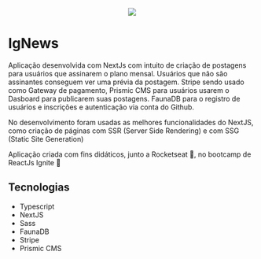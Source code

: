 <p align="center">
  <img src="https://user-images.githubusercontent.com/24718475/115431758-098c5180-a1dc-11eb-8117-d93ec0525b3f.png">
</p>

<h1>IgNews</h1>
<p>
  Aplicação desenvolvida com NextJs com intuito de criação de postagens para usuários que assinarem o plano mensal. Usuários que não são assinantes conseguem ver uma prévia da postagem. Stripe sendo usado como Gateway de pagamento, Prismic CMS para usuários usarem o Dasboard para publicarem suas postagens. FaunaDB para o registro de usuários e inscrições e autenticação via conta do Github.
</p>
<p>
  No desenvolvimento foram usadas as melhores funcionalidades do NextJS, como criação de páginas com SSR (Server Side Rendering) e com SSG (Static Site Generation)
</p>
<p>
  Aplicação criada com fins didáticos, junto a Rocketseat 💜, no bootcamp de ReactJs Ignite 🚀
</p>

<h2>Tecnologias</h2>
<ul>
  <li>Typescript</li>
  <li>NextJS</li>
  <li>Sass</li>
  <li>FaunaDB</li>
  <li>Stripe</li>
  <li>Prismic CMS</li>
</ul>
